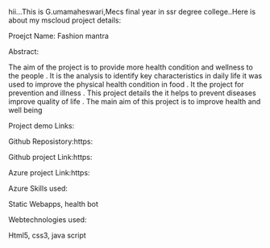 hii...This is G.umamaheswari,Mecs final year in ssr degree college..Here is about my mscloud project details:

Proejct Name: Fashion mantra

Abstract:

The aim of the project is to provide more health condition and wellness to the people . It is the analysis to identify key characteristics in daily life 
it was used to improve the physical health condition in food . It the project for prevention and illness . 
This project details the it helps to prevent diseases improve quality of life . The main aim of this project is to improve health and well being

Project demo Links:

Github Reposistory:https:

Github project Link:https:

Azure project Link:https:

Azure Skills used:

Static Webapps,
health bot

Webtechnologies used:

Html5,
css3,
java script





















































































